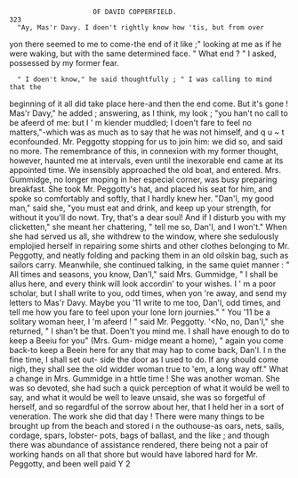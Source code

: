                          OF DAVID COPPERFIELD.                            323
      "Ay, Mas'r Davy. I doen't rightly know how 'tis, but from over
  yon there seemed to me to come-the       end of it like ;" looking at me as
  if he were waking, but with the same determined face.
      " What end ? " I asked, possessed by my former fear.

      " I doen't know," he said thoughtfully ; " I was calling to mind that the
  beginning of it all did take place here-and then the end come. But it's
 gone ! Mas'r Davy," he added ; answering, as I think, my look ; "you
 han't no call to be afeerd of me: but I ' m kiender muddled; I doen't
 fare to feel no matters,"-which     was as much as to say that he was not
 himself, and q u ~ t econfounded.
     Mr. Peggotty stopping for us to join him: we did so, and said no
 more. The remembrance of this, in connexion with my former thought,
 however, haunted me at intervals, even until the inexorable end came at
 its appointed time.
     We insensibly approached the old boat, and entered. Mrs. Gummidge,
 no longer moping in her especial corner, was busy preparing breakfast.
 She took Mr. Peggotty's hat, and placed his seat for him, and spoke so
 comfortably and softly, that I hardly knew her.
     "Dan'l, my good man," said she, "you must eat and drink, and keep
 up your strength, for without it you'll do nowt. Try, that's a dear soul!
 And if I disturb you with my clicketten," she meant her chattering, " tell
 me so, Dan'l, and I won't."
     When she had served us all, she withdrew to the window, where she
sedulously emplojied herself in repairing some shirts and other clothes
belonging to Mr. Peggotty, and neatly folding and packing them in an old
oilskin bag, such as sailors carry. Meanwhile, she continued talking, in
the same quiet manner :
     " All times and seasons, you know, Dan'l,"     said Mrs. Gummidge, " I
shall be allus here, and every think will look accordin' to your wishes.
I ' m a poor scholar, but I shall write to you, odd times, when yon 're away,
and send my letters to Mas'r Davy. Maybe you '11 write to me too,
Dan'l, odd times, and tell me how you fare to feel upon your lone lorn
journies."
     " You '11 be a solitary woman heer, I 'm afeerd ! " said Mr. Peggotty.
     '&lt;No, no, Dan'l," she returned, " I shan't be that. Doen't you mind
 me. I shall have enough to do to keep a Beeiu for you" (Mrs. Gum-
 midge meant a home), " again you come back-to keep a Beein here for
 any that may hap to come back, Dan'l. I n the fine time, I shall set out-
 side the door as I used to do. If any should come nigh, they shall see
 the old widder woman true to 'em, a long way off."
     What a change in Mrs. Gummidge in a httle time ! She was another
 woman. She was so devoted, she had such a quick perception of
 what it would be well to say, and what it would be well to leave unsaid,
  she was so forgetful of herself, and so regardful of the sorrow about
 her, that I held her in a sort of veneration. The work she did that
  day ! There were many things to be brought up from the beach
  and stored i n the outhouse-as oars, nets, sails, cordage, spars, lobster-
  pots, bags of ballast, and the like ; and though there was abundance of
  assistance rendered, there being not a pair of working hands on all that
  shore but would have labored hard for Mr. Peggotty, and been well paid
                                                                 Y 2
